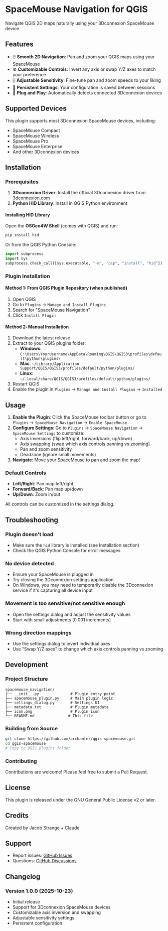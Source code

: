 # SpaceMouse Navigation for QGIS

Navigate QGIS 2D maps naturally using your 3Dconnexion SpaceMouse device.

## Features

- 🖱️ **Smooth 2D Navigation**: Pan and zoom your QGIS maps using your SpaceMouse
- ⚙️ **Customizable Controls**: Invert any axis or swap Y/Z axes to match your preference
- 🎚️ **Adjustable Sensitivity**: Fine-tune pan and zoom speeds to your liking
- 💾 **Persistent Settings**: Your configuration is saved between sessions
- 🔌 **Plug and Play**: Automatically detects connected 3Dconnexion devices

## Supported Devices

This plugin supports most 3Dconnexion SpaceMouse devices, including:
- SpaceMouse Compact
- SpaceMouse Wireless
- SpaceMouse Pro
- SpaceMouse Enterprise
- And other 3Dconnexion devices

## Installation

### Prerequisites

1. **3Dconnexion Driver**: Install the official 3Dconnexion driver from [3dconnexion.com](https://3dconnexion.com/us/drivers/)
2. **Python HID Library**: Install in QGIS Python environment

#### Installing HID Library

Open the **OSGeo4W Shell** (comes with QGIS) and run:

```bash
pip install hid
```

Or from the QGIS Python Console:

```python
import subprocess
import sys
subprocess.check_call([sys.executable, "-m", "pip", "install", "hid"])
```

### Plugin Installation

#### Method 1: From QGIS Plugin Repository (when published)

1. Open QGIS
2. Go to `Plugins` → `Manage and Install Plugins`
3. Search for "SpaceMouse Navigation"
4. Click `Install Plugin`

#### Method 2: Manual Installation

1. Download the latest release
2. Extract to your QGIS plugins folder:
   - **Windows**: `C:\Users\YourUsername\AppData\Roaming\QGIS\QGIS3\profiles\default\python\plugins\`
   - **Mac**: `~/Library/Application Support/QGIS/QGIS3/profiles/default/python/plugins/`
   - **Linux**: `~/.local/share/QGIS/QGIS3/profiles/default/python/plugins/`
3. Restart QGIS
4. Enable the plugin in `Plugins` → `Manage and Install Plugins` → `Installed`

## Usage

1. **Enable the Plugin**: Click the SpaceMouse toolbar button or go to `Plugins` → `SpaceMouse Navigation` → `Enable SpaceMouse`
2. **Configure Settings**: Go to `Plugins` → `SpaceMouse Navigation` → `SpaceMouse Settings` to customize:
   - Axis inversions (flip left/right, forward/back, up/down)
   - Axis swapping (swap which axis controls panning vs zooming)
   - Pan and zoom sensitivity
   - Deadzone (ignore small movements)
3. **Navigate**: Move your SpaceMouse to pan and zoom the map!

### Default Controls

- **Left/Right**: Pan map left/right
- **Forward/Back**: Pan map up/down
- **Up/Down**: Zoom in/out

All controls can be customized in the settings dialog.

## Troubleshooting

### Plugin doesn't load
- Make sure the `hid` library is installed (see Installation section)
- Check the QGIS Python Console for error messages

### No device detected
- Ensure your SpaceMouse is plugged in
- Try closing the 3Dconnexion settings application
- On Windows, you may need to temporarily disable the 3Dconnexion service if it's capturing all device input

### Movement is too sensitive/not sensitive enough
- Open the settings dialog and adjust the sensitivity values
- Start with small adjustments (0.001 increments)

### Wrong direction mappings
- Use the settings dialog to invert individual axes
- Use "Swap Y/Z axes" to change which axis controls panning vs zooming

## Development

### Project Structure

```
spacemouse_navigation/
├── __init__.py              # Plugin entry point
├── spacemouse_plugin.py     # Main plugin logic
├── settings_dialog.py       # Settings UI
├── metadata.txt             # Plugin metadata
├── icon.png                 # Plugin icon
└── README.md               # This file
```

### Building from Source

```bash
git clone https://github.com/archamfer/qgis-spacemouse.git
cd qgis-spacemouse
# Copy to QGIS plugins folder
```

### Contributing

Contributions are welcome! Please feel free to submit a Pull Request.

## License

This plugin is released under the GNU General Public License v2 or later.

## Credits

Created by Jacob Strange + Claude

## Support

- Report issues: [GitHub Issues](https://github.com/archamfer/qgis-spacemouse/issues)
- Questions: [GitHub Discussions](https://github.com/archamfer/qgis-spacemouse/discussions)

## Changelog

### Version 1.0.0 (2025-10-23)
- Initial release
- Support for 3Dconnexion SpaceMouse devices
- Customizable axis inversion and swapping
- Adjustable sensitivity settings
- Persistent configuration
